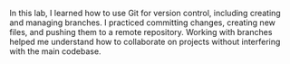 In this lab, I learned how to use Git for version control, including creating and managing branches. I practiced committing changes, creating new files, and pushing them to a remote repository. Working with branches helped me understand how to collaborate on projects without interfering with the main codebase.